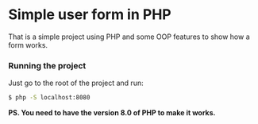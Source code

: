# Simple user form in PHP

That is a simple project using PHP and some OOP features to show
how a form works.

### Running the project

Just go to the root of the project and run:
```sh 
$ php -S localhost:8080
```


**PS. You need to have the version 8.0 of PHP to make it works.**
